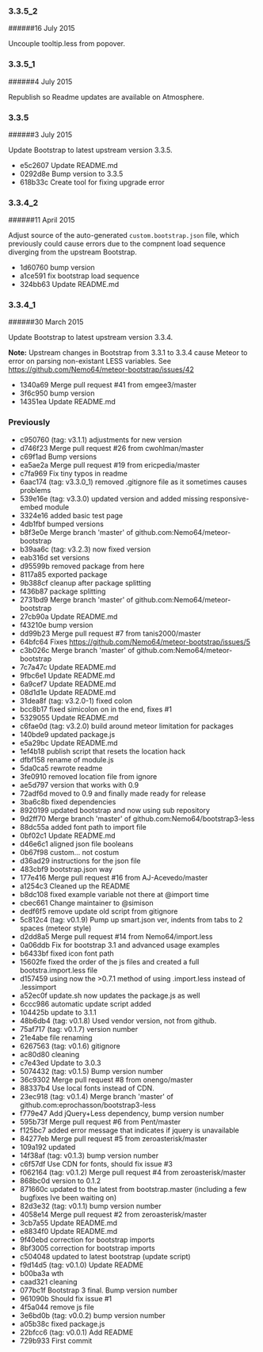 ### 3.3.5_2
######16 July 2015

Uncouple tooltip.less from popover.

### 3.3.5_1
######4 July 2015

Republish so Readme updates are available on Atmosphere.

### 3.3.5
######3 July 2015

Update Bootstrap to latest upstream version 3.3.5.

- e5c2607 Update README.md
- 0292d8e Bump version to 3.3.5
- 618b33c Create tool for fixing upgrade error

### 3.3.4_2
######11 April 2015

Adjust source of the auto-generated `custom.bootstrap.json` file, which previously
could cause errors due to the compnent load sequence diverging from the upstream
Bootstrap.

- 1d60760 bump version
- a1ce591 fix bootstrap load sequence
- 324bb63 Update README.md


### 3.3.4_1
######30 March 2015

Update Bootstrap to latest upstream version 3.3.4.

**Note:** Upstream changes in Bootstrap from 3.3.1 to 3.3.4 cause Meteor to error
on parsing non-existant LESS variables. See https://github.com/Nemo64/meteor-bootstrap/issues/42

- 1340a69 Merge pull request #41 from emgee3/master
- 3f6c950 bump version
- 14351ea Update README.md


### Previously

- c950760 (tag: v3.1.1) adjustments for new version
- d746f23 Merge pull request #26 from cwohlman/master
- c69f1ad Bump versions
- ea5ae2a Merge pull request #19 from ericpedia/master
- c7fa969 Fix tiny typos in readme
- 6aac174 (tag: v3.3.0_1) removed .gitignore file as it sometimes causes problems
- 539e16e (tag: v3.3.0) updated version and added missing responsive-embed module
- 3324e16 added basic test page
- 4db1fbf bumped versions
- b8f3e0e Merge branch 'master' of github.com:Nemo64/meteor-bootstrap
- b39aa6c (tag: v3.2.3) now fixed version
- eab316d set versions
- d95599b removed package from here
- 8117a85 exported package
- 9b388cf cleanup after package splitting
- f436b87 package splitting
- 2731bd9 Merge branch 'master' of github.com:Nemo64/meteor-bootstrap
- 27cb90a Update README.md
- f43210e bump version
- dd99b23 Merge pull request #7 from tanis2000/master
- 64bfc64 Fixes https://github.com/Nemo64/meteor-bootstrap/issues/5
- c3b026c Merge branch 'master' of github.com:Nemo64/meteor-bootstrap
- 7c7a47c Update README.md
- 9fbc6e1 Update README.md
- 6a9cef7 Update README.md
- 08d1d1e Update README.md
- 31dea8f (tag: v3.2.0-1) fixed colon
- bcc8b17 fixed simicolon on in the end, fixes #1
- 5329055 Update README.md
- c6fae0d (tag: v3.2.0) build around meteor limitation for packages
- 140bde9 updated package.js
- e5a29bc Update README.md
- 1ef4b18 publish script that resets the location hack
- dfbf158 rename of module.js
- 5da0ca5 rewrote readme
- 3fe0910 removed location file from ignore
- ae5d797 version that works with 0.9
- 72adf6d moved to 0.9 and finally made ready for release
- 3ba6c8b fixed dependencies
- 8920199 updated bootstrap and now using sub repository
- 9d2ff70 Merge branch 'master' of github.com:Nemo64/bootstrap3-less
- 88dc55a added font path to import file
- 0bf02c1 Update README.md
- d46e6c1 aligned json file booleans
- 0b67f98 custom... not costum
- d36ad29 instructions for the json file
- 483cbf9 bootstrap.json way
- 177e416 Merge pull request #16 from AJ-Acevedo/master
- a1254c3 Cleaned up the README
- b8dc108 fixed example variable not there at @import time
- cbec661 Change maintainer to @simison
- dedf6f5 remove update old script from gitignore
- 5c812c4 (tag: v0.1.9) Pump up smart.json ver, indents from tabs to 2 spaces (meteor style)
- d2dd8a5 Merge pull request #14 from Nemo64/import.less
- 0a06ddb Fix for bootstrap 3.1 and advanced usage examples
- b6433bf fixed icon font path
- 15602fe fixed the order of the js files and created a full bootstra.import.less file
- d157459 using now the >0.7.1 method of using .import.less instead of .lessimport
- a52ec0f update.sh now updates the package.js as well
- 6ccc986 automatic update script added
- 104425b update to 3.1.1
- 48b6db4 (tag: v0.1.8) Used vendor version, not from github.
- 75af717 (tag: v0.1.7) version number
- 21e4abe file renaming
- 6267563 (tag: v0.1.6) gitignore
- ac80d80 cleaning
- c7e43ed Update to 3.0.3
- 5074432 (tag: v0.1.5) Bump version number
- 36c9302 Merge pull request #8 from onengo/master
- 88337b4 Use local fonts instead of CDN.
- 23ec918 (tag: v0.1.4) Merge branch 'master' of github.com:eprochasson/bootstrap3-less
- f779e47 Add jQuery+Less dependency, bump version number
- 595b73f Merge pull request #6 from Pent/master
- f125bc7 added error message that indicates if jquery is unavailable
- 84277eb Merge pull request #5 from zeroasterisk/master
- 109a192 updated
- 14f38af (tag: v0.1.3) bump version number
- c6f57df Use CDN for fonts, should fix issue #3
- f062164 (tag: v0.1.2) Merge pull request #4 from zeroasterisk/master
- 868bc0d version to 0.1.2
- 871660c updated to the latest from bootstrap.master (including a few bugfixes Ive been waiting on)
- 82d3e32 (tag: v0.1.1) bump version number
- 4058e14 Merge pull request #2 from zeroasterisk/master
- 3cb7a55 Update README.md
- e8834f0 Update README.md
- 9f40ebd correction for bootstrap imports
- 8bf3005 correction for bootstrap imports
- c504048 updated to latest bootstrap (update script)
- f9d14d5 (tag: v0.1.0) Update README
- b00ba3a wth
- caad321 cleaning
- 077bc1f Bootstrap 3 final. Bump version number
- 961090b Should fix issue #1
- 4f5a044 remove js file
- 3e6bd0b (tag: v0.0.2) bump version number
- a05b38c fixed package.js
- 22bfcc6 (tag: v0.0.1) Add README
- 729b933 First commit
